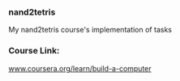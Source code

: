 ### nand2tetris
My nand2tetris course's implementation of tasks
### Course Link:
www.coursera.org/learn/build-a-computer
